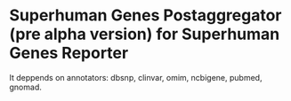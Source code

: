 # Superhuman Genes Postaggregator (pre alpha version) for Superhuman Genes Reporter

It deppends on annotators: dbsnp, clinvar, omim, ncbigene, pubmed, gnomad.